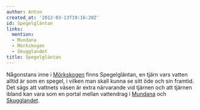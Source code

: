```yaml
---
author: Anton
created_at: '2012-03-13T19:16:20Z'
id: Spegelgläntan
links:
  mention:
  - Mundana
  - Mörkskogen
  - Skugglandet
title: Spegelgläntan
---
```


Någonstans inne i [Mörkskogen] finns Spegelgläntan, en tjärn vars vatten alltid är som en spegel, i
vilken man skall kunna se sitt öde och sin framtid. Det sägs att vattnets väsen är extra närvarande
vid tjärnen och att tjärnen ibland kan vara som en portal mellan vattendrag i [Mundana] och
[Skugglandet].

  [Mörkskogen]: Mörkskogen
  [Mundana]: Mundana
  [Skugglandet]: Skugglandet
